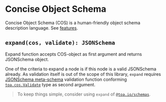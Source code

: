 # Concise Object Schema

Concise Object Schema (COS) is a human-friendly object schema description language.
See [features](features).

## `expand(cos, validate): JSONSchema`

Expand function accepts COS-object as first argument and returns JSONSchema object.

One of the criteria to expand a node is if this node is a valid JSONSchema already. As validation
itself is out of the scope of this library, `expand`
requires [JSONSchema meta-schema](https://json-schema.org/specification.html#meta-schemas)
validation function conforming [`toa.cos.Validate`](./types/index.d.ts) type as second argument.

> To keep things simple, consider using `expand` of [`@toa.io/schemas`](/libraries/schemas).
